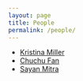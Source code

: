 ```yaml
---
layout: page
title: People
permalink: /people/
---
```


- [Kristina Miller](https://publish.illinois.edu/kristinamiller/)
- [Chuchu Fan](https://cfan10.web.engr.illinois.edu/)
- [Sayan Mitra](http://mitras.ece.illinois.edu/)
